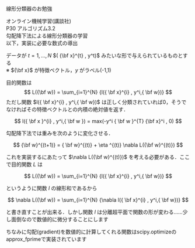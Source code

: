 線形分類器のお勉強  


オンライン機械学習(講談社)  
P30 アルゴリズム3.2  
勾配降下法による線形分類器の学習  
以下，実装に必要な数式の導出  


データが $t=1,...,N$  $( {\bf x}^{t} , y^t)$  みたいな形で与えられているものとする  
※ ${\bf x}$ が特徴ベクトル，$y$ がラベル(-1,1)

目的関数は
$$
L({\bf w}) = \sum_{i=1}^{N} {l({ \bf x}^{i} , y^i,{ \bf w})}
$$
ただし関数 $l({ \bf x}^{i} , y^i,{ \bf w})$ は正しく分類されていれば0，そうでなければその特徴ベクトルとの内積の絶対値を返す．

$$
l({ \bf x }^{i} , y^i,{ \bf w }) = max(-y^i { \bf w }^{T}  {\bf x}^i , 0)
$$

勾配降下法では重みを次のように変化させる．

$$
{\bf w}^{(t+1)} = { \bf w}^{(t)} + \eta ^{(t)} \nabla L({\bf w}^{(t)})
$$

これを実装するにあたって $\nabla L({\bf w}^{(t)})$ を考える必要がある．ここで目的関数 $L$ は

$$
L({\bf w}) = \sum_{i=1}^{N} {l({ \bf x}^{i} , y^i,{ \bf w})}
$$

というように関数 $l$ の線形和であるから

$$
\nabla L({\bf w}) = \sum_{i=1}^{N} {\nabla l({ \bf x}^{i} , y^i,{ \bf w})}
$$

と書き直すことが出来る．しかし関数 $l$ は分離超平面で関数の形が変わる……少し面倒なので数値的に微分することにします  

ちなみに勾配(gradient)を数値的に計算してくれる関数はscipy.optimizeのapprox_fprimeで実装されています
